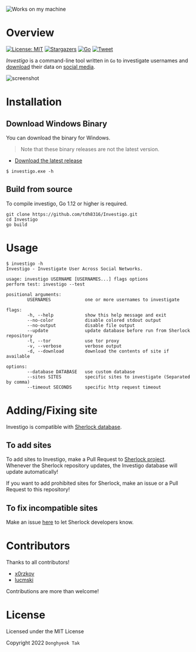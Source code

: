 ![Works on my machine](https://img.shields.io/badge/works-on%20my%20machine-green)

# Overview

[![License: MIT](https://img.shields.io/badge/License-MIT-green.svg)](https://opensource.org/licenses/MIT)
[![Stargazers](https://img.shields.io/github/stars/tdh8316/Investigo.svg)](https://github.com/tdh8316/Investigo/stargazers)
[![Go](https://img.shields.io/badge/Go-%3E%3D1.12-blue.svg)](https://github.com/tdh8316/Investigo)
[![Tweet](https://img.shields.io/twitter/url/https/github.com/tdh8316/Investigo.svg?style=social)](https://twitter.com/intent/tweet?text=WoW:&url=https%3A%2F%2Fgithub.com%2Ftdh8316%2FInvestigo)

*Investigo* is a command-line tool written in `Go` to investigate usernames and [download](https://github.com/tdh8316/Investigo/tree/master/downloader) their data on [social media](./sites.md).

![screenshot](./docs/GIF.gif)

# Installation

## Download Windows Binary

You can download the binary for Windows.
> Note that these binary releases are not the latest version.

- [Download the latest release](https://github.com/tdh8316/Investigo/releases/latest)

`$ investigo.exe -h`

## Build from source

To compile investigo, Go 1.12 or higher is required.

```text
git clone https://github.com/tdh8316/Investigo.git
cd Investigo
go build
```

# Usage

```text
$ investigo -h
Investigo - Investigate User Across Social Networks.

usage: investigo USERNAME [USERNAMES...] flags options
perform test: investigo --test

positional arguments:
        USERNAMES             one or more usernames to investigate

flags:
        -h, --help            show this help message and exit
        --no-color            disable colored stdout output
        --no-output           disable file output
        --update              update database before run from Sherlock repository
        -t, --tor             use tor proxy
        -v, --verbose         verbose output
        -d, --download        download the contents of site if available

options:
        --database DATABASE   use custom database
        --sites SITES         specific sites to investigate (Separated by comma)
        --timeout SECONDS     specific http request timeout
```

# Adding/Fixing site

Investigo is compatible with [Sherlock database](https://github.com/sherlock-project/sherlock).

## To add sites

To add sites to Investigo, make a Pull Request to [Sherlock project](https://github.com/sherlock-project/sherlock). Whenever the Sherlock repository updates, the Investigo database will update automatically!

If you want to add prohibited sites for Sherlock, make an issue or a Pull Request to this repository!

## To fix incompatible sites

Make an issue [here](https://github.com/sherlock-project/sherlock/issues) to let Sherlock developers know.

# Contributors

Thanks to all contributors!

- [x0rzkov](https://github.com/x0rzkov)
- [lucmski](https://github.com/lucmski)

Contributions are more than welcome!

# License

Licensed under the MIT License

Copyright 2022 `Donghyeok Tak`
